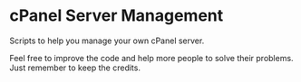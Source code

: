 # cPanel Server Management
Scripts to help you manage your own cPanel server.

Feel free to improve the code and help more people to solve their problems. Just remember to keep the credits.
